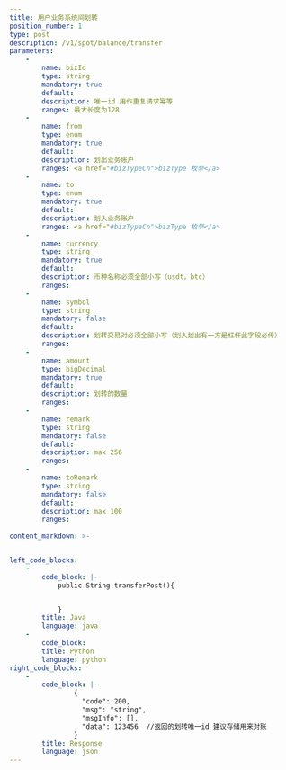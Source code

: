 ```yaml
---
title: 用户业务系统间划转
position_number: 1
type: post
description: /v1/spot/balance/transfer
parameters:
    -
        name: bizId
        type: string
        mandatory: true
        default:
        description: 唯一id 用作重复请求幂等
        ranges: 最大长度为128
    -
        name: from
        type: enum
        mandatory: true
        default:
        description: 划出业务账户
        ranges: <a href="#bizTypeCn">bizType 枚举</a>
    -
        name: to
        type: enum
        mandatory: true
        default:
        description: 划入业务账户
        ranges: <a href="#bizTypeCn">bizType 枚举</a>
    -
        name: currency
        type: string
        mandatory: true
        default:
        description: 币种名称必须全部小写（usdt，btc）
        ranges:
    -
        name: symbol
        type: string
        mandatory: false
        default:
        description: 划转交易对必须全部小写（划入划出有一方是杠杆此字段必传）
        ranges:
    -
        name: amount
        type: bigDecimal
        mandatory: true
        default:
        description: 划转的数量
        ranges:
    -
        name: remark
        type: string
        mandatory: false
        default:
        description: max 256
        ranges:
    -
        name: toRemark
        type: string
        mandatory: false
        default:
        description: max 100
        ranges:
      
content_markdown: >-


left_code_blocks:
    -
        code_block: |-
            public String transferPost(){


            }
        title: Java
        language: java
    -
        code_block:
        title: Python
        language: python
right_code_blocks:
    -
        code_block: |-
                {
                  "code": 200,
                  "msg": "string",
                  "msgInfo": [],
                  "data": 123456  //返回的划转唯一id 建议存储用来对账
                }
        title: Response
        language: json
---
```

